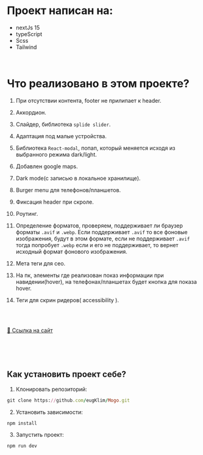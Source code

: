 # Проект написан на:

- nextJs 15
- typeScript
- Scss
- Tailwind

<br>

# Что реализовано в этом проекте?

1. При отсутствии контента, footer не прилипает к header.

2. Аккордион.

3. Слайдер, библиотека `splide slider`.

4. Адаптация под малые устройства.

5. Библиотека `React-modal`, попап, который меняется исходя из выбранного режима dark/light.

6. Добавлен google maps.

7. Dark mode(с записью в локальное хранилище).

8. Burger menu для телефонов/планшетов.

9. Фиксация header при скроле.

10. Роутинг.

11. Определение форматов, проверяем, поддерживает ли браузер форматы `.avif` и `.webp`. Если поддерживает `.avif` то все фоновые изображения, будут в этом формате, если не поддерживает `.avif` тогда попробует `.webp` если и его не поддерживает, то вернет исходный формат фонового изображения.

12. Мета теги для сео.

13. На пк, элементы где реализован показ информации при навидении(hover), на телефонах/планшетах будет кнопка для показа hover.

14. Теги для скрин ридеров( accessibility ).

<br>

<br>

[🔗 Ссылка на сайт](https://mogon.vercel.app/) <br> <br>

<br>

<br>

## Как установить проект себе?

1. Клонировать репозиторий:

```ruby
git clone https://github.com/eugKlim/Mogo.git
```

2. Установить зависимости:

```ruby
npm install
```

3. Запустить проект:

```ruby
npm run dev
```
